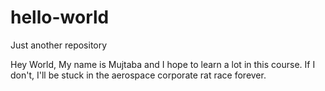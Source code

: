 # hello-world
Just another repository

Hey World,
My name is Mujtaba and I hope to learn a lot in this course. If I don't, I'll be stuck in the aerospace corporate rat race forever.
